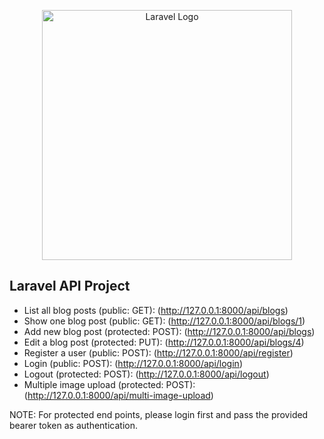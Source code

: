 <p align="center"><a href="https://laravel.com" target="_blank"><img src="https://raw.githubusercontent.com/laravel/art/master/logo-lockup/5%20SVG/2%20CMYK/1%20Full%20Color/laravel-logolockup-cmyk-red.svg" width="400" alt="Laravel Logo"></a></p>

## Laravel API Project

- List all blog posts (public: GET): (http://127.0.0.1:8000/api/blogs)
- Show one blog post (public: GET): (http://127.0.0.1:8000/api/blogs/1)
- Add new blog post (protected: POST): (http://127.0.0.1:8000/api/blogs)
- Edit a blog post (protected: PUT): (http://127.0.0.1:8000/api/blogs/4)
- Register a user (public: POST): (http://127.0.0.1:8000/api/register)
- Login (public: POST): (http://127.0.0.1:8000/api/login)
- Logout (protected: POST): (http://127.0.0.1:8000/api/logout)
- Multiple image upload (protected: POST): (http://127.0.0.1:8000/api/multi-image-upload)


NOTE: For protected end points, please login first and pass the provided bearer token as authentication.